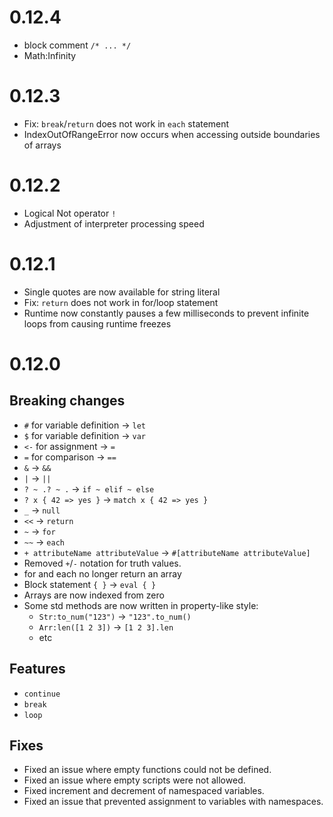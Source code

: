 # 0.12.4
- block comment `/* ... */`
- Math:Infinity

# 0.12.3
- Fix: `break`/`return` does not work in `each` statement
- IndexOutOfRangeError now occurs when accessing outside boundaries of arrays

# 0.12.2
- Logical Not operator `!`
- Adjustment of interpreter processing speed

# 0.12.1
- Single quotes are now available for string literal
- Fix: `return` does not work in for/loop statement
- Runtime now constantly pauses a few milliseconds to prevent infinite loops from causing runtime freezes

# 0.12.0
## Breaking changes
- `#` for variable definition → `let`
- `$` for variable definition → `var`
- `<-` for assignment → `=`
- `=` for comparison → `==`
- `&` → `&&`
- `|` → `||`
- `? ~ .? ~ .` → `if ~ elif ~ else`
- `? x { 42 => yes }` → `match x { 42 => yes }`
- `_` → `null`
- `<<` → `return`
- `~` → `for`
- `~~` → `each`
- `+ attributeName attributeValue` → `#[attributeName attributeValue]`
- Removed `+`/`-` notation for truth values.
- for and each no longer return an array
- Block statement `{ }` → `eval { }`
- Arrays are now indexed from zero
- Some std methods are now written in property-like style:
  - `Str:to_num("123")` -> `"123".to_num()`
  - `Arr:len([1 2 3])` -> `[1 2 3].len`
  - etc

## Features
- `continue`
- `break`
- `loop`

## Fixes
- Fixed an issue where empty functions could not be defined.
- Fixed an issue where empty scripts were not allowed.
- Fixed increment and decrement of namespaced variables.
- Fixed an issue that prevented assignment to variables with namespaces.
